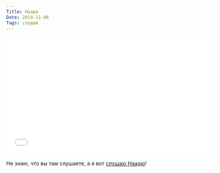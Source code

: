 ```yaml
---
Title: Наадя
Date: 2014-11-06
Tags: слушаю
---
```


<div class="text"><iframe width="560" height="315" src="//www.youtube.com/embed/Fc2-dU-3bQc" frameborder="0" allowfullscreen="allowfullscreen"></iframe><br /><br />
Не знаю, что вы там слушаете, а я вот <a href="https://itunes.apple.com/ru/album/naada/id924967895?l=en">слушаю Наадю</a>!</div>